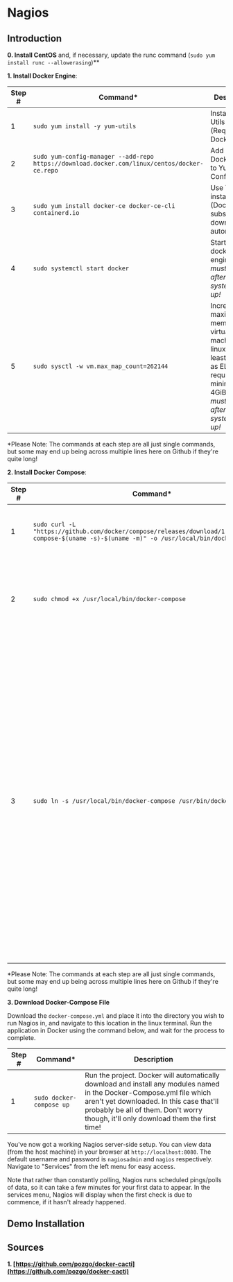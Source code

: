 # Nagios

## Introduction


**0. Install CentOS** and, if necessary, update the runc command (```sudo yum install runc --allowerasing```)**

**1. Install Docker Engine**: 

| Step #  | Command* | Description |
| ------------- | ------------- | -------------|
| 1  | ```sudo yum install -y yum-utils```  | Install Yum Utils (Required by Docker) |
| 2  | ```sudo yum-config-manager --add-repo https://download.docker.com/linux/centos/docker-ce.repo```  | Add copy of Docker repo to Yum Config |
| 3  | ```sudo yum install docker-ce docker-ce-cli containerd.io``` | Use YUM to install Docker (Docker is subsequently downloaded automatically) |
| 4  | ```sudo systemctl start docker``` | Start the docker engine. *This must be done after every system boot-up!* |
| 5 | ```sudo sysctl -w vm.max_map_count=262144``` | Increase the maximum memory for virtual machines on linux (to at least 4 GiB) as ELK Stack requires minimum 4GiB. *This must be done after every system boot-up!* | 

\*Please Note: The commands at each step are all just single commands, but some may end up being across multiple lines here on Github if they're quite long!


**2. Install Docker Compose**: 

| Step #  | Command* | Description |
| ------------- | ------------- | -------------|
| 1  | ```sudo curl -L "https://github.com/docker/compose/releases/download/1.29.2/docker-compose-$(uname -s)-$(uname -m)" -o /usr/local/bin/docker-compose```  | Download the Docker Compose (1.29.2) and install it locally. |
| 2  | ```sudo chmod +x /usr/local/bin/docker-compose```  | Add executable permissions to the downloaded binary... so, you know, you can run it. |
| 3  | ```sudo ln -s /usr/local/bin/docker-compose /usr/bin/docker-composer``` | Create a symbolic link at the global install directory to the local user install. This is needed because as Docker was installed to your user, you can't natively "sudo" Docker Compose (as sudo can only access global commands). By creating a symbolic link at the global location, we're telling the Sudo command where it should actually find Docker Compose. |

\*Please Note: The commands at each step are all just single commands, but some may end up being across multiple lines here on Github if they're quite long!


**3. Download Docker-Compose File**

Download the `docker-compose.yml` and place it into the directory you wish to run Nagios in, and navigate to this location in the linux terminal. Run the application in Docker using the command below, and wait for the process to complete.
 
 | Step #  | Command* | Description |
| ------------- | ------------- | -------------|
| 1  | ```sudo docker-compose up```  | Run the project. Docker will automatically download and install any modules named in the Docker-Compose.yml file which aren't yet downloaded. In this case that'll probably be all of them. Don't worry though, it'll only download them the first time! |

You've now got a working Nagios server-side setup. You can view data (from the host machine) in your browser at `http://localhost:8080`. The default username and password is `nagiosadmin` and `nagios` respectively. Navigate to "Services" from the left menu for easy access.

Note that rather than constantly polling, Nagios runs scheduled pings/polls of data, so it can take a few minutes for your first data to appear. In the services menu, Nagios will display when the first check is due to commence, if it hasn't already happened.

## Demo Installation


## Sources

**1. [https://github.com/pozgo/docker-cacti](https://github.com/pozgo/docker-cacti)**
